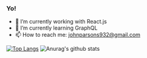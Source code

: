### Yo!

<!--
**JAParsons/JAParsons** is a ✨ _special_ ✨ repository because its `README.md` (this file) appears on your GitHub profile.
-->

- 🔭 I’m currently working with React.js
- 🌱 I’m currently learning GraphQL
- 📫 How to reach me: johnparsons932@gmail.com

[![Top Langs](https://github-readme-stats.vercel.app/api/top-langs/?username=JAParsons&exclude_repo=Graphics)](https://github.com/JAParsons/github-readme-stats)
![Anurag's github stats](https://github-readme-stats.vercel.app/api?username=JAParsons&show_icons=true&theme=vue)



